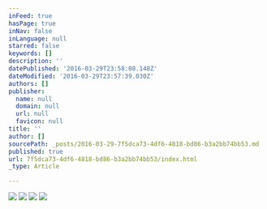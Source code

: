 ```yaml
---
inFeed: true
hasPage: true
inNav: false
inLanguage: null
starred: false
keywords: []
description: ''
datePublished: '2016-03-29T23:58:08.148Z'
dateModified: '2016-03-29T23:57:39.030Z'
authors: []
publisher:
  name: null
  domain: null
  url: null
  favicon: null
title: ''
author: []
sourcePath: _posts/2016-03-29-7f5dca73-4df6-4818-bd86-b3a2bb74bb53.md
published: true
url: 7f5dca73-4df6-4818-bd86-b3a2bb74bb53/index.html
_type: Article

---
```

![](https://the-grid-user-content.s3-us-west-2.amazonaws.com/7289753c-8c2f-4792-8084-73f19b182ac1.jpg)
![](https://the-grid-user-content.s3-us-west-2.amazonaws.com/b307e6db-0f4c-4921-8bb8-1127ef51d27d.png)
![](https://the-grid-user-content.s3-us-west-2.amazonaws.com/88a4b599-888b-4256-90fa-b42dacb82667.jpg)
![](https://the-grid-user-content.s3-us-west-2.amazonaws.com/163249e2-f09c-4ed9-b908-22dd70eb8649.jpg)
